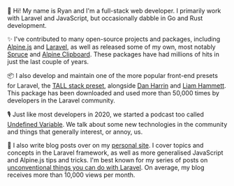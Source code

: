 👋 Hi! My name is Ryan and I'm a full-stack web developer. I primarily work with Laravel and JavaScript, but occasionally dabble in Go and Rust development.

✨ I've contributed to many open-source projects and packages, including [Alpine.js](https://github.com/alpinejs/alpine) and [Laravel](https://github.com/laravel/framework), as well as released some of my own, most notably [Spruce](https://github.com/ryangjchandler/spruce) and [Alpine Clipboard](https://github.com/ryangjchandler/alpine-clipboard). These packages have had millions of hits in just the last couple of years. 

📦 I also develop and maintain one of the more popular front-end presets for Laravel, the [TALL stack preset](https://github.com/laravel-frontend-presets/tall), alongside [Dan Harrin](https://github.com/sponsors/danharrin) and [Liam Hammett](https://github.com/sponsors/imliam). This package has been downloaded and used more than 50,000 times by developers in the Laravel community.

🎙 Just like most developers in 2020, we started a podcast too called [Undefined Variable](https://undefined-variable.transistor.fm/). We talk about some new technologies in the community and things that generally interest, or annoy, us.

📰 I also write blog posts over on my [personal site](https://ryangjchandler.co.uk). I cover topics and concepts in the Laravel framework, as well as more generalised JavaScript and Alpine.js tips and tricks. I'm best known for my series of posts on [unconventional things you can do with Laravel](https://ryangjchandler.co.uk/articles/unconventional-laravel-auto-validating-models). On average, my blog receives more than 10,000 views per month.
